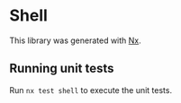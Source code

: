 # Shell

This library was generated with [Nx](https://nx.dev).

## Running unit tests

Run `nx test shell` to execute the unit tests.
